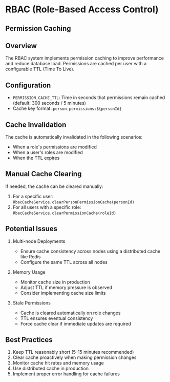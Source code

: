 # RBAC (Role-Based Access Control)

## Permission Caching

## Overview
The RBAC system implements permission caching to improve performance and reduce database load. Permissions are cached per user with a configurable TTL (Time To Live).

## Configuration
- `PERMISSION_CACHE_TTL`: Time in seconds that permissions remain cached (default: 300 seconds / 5 minutes)
- Cache key format: `person-permissions:${personId}`

## Cache Invalidation
The cache is automatically invalidated in the following scenarios:
- When a role's permissions are modified
- When a user's roles are modified
- When the TTL expires

## Manual Cache Clearing
If needed, the cache can be cleared manually:
1. For a specific user: `RbacCacheService.clearPersonPermissionCache(personId)`
2. For all users with a specific role: `RbacCacheService.clearPermissionCache(roleId)`

## Potential Issues
1. Multi-node Deployments
   - Ensure cache consistency across nodes using a distributed cache like Redis
   - Configure the same TTL across all nodes

2. Memory Usage
   - Monitor cache size in production
   - Adjust TTL if memory pressure is observed
   - Consider implementing cache size limits

3. Stale Permissions
   - Cache is cleared automatically on role changes
   - TTL ensures eventual consistency
   - Force cache clear if immediate updates are required

## Best Practices
1. Keep TTL reasonably short (5-15 minutes recommended)
2. Clear cache proactively when making permission changes
3. Monitor cache hit rates and memory usage
4. Use distributed cache in production
5. Implement proper error handling for cache failures 